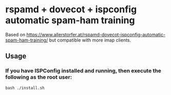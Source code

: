 # rspamd + dovecot + ispconfig automatic spam-ham training

Based on https://www.allerstorfer.at/rspamd-dovecot-ispconfig-automatic-spam-ham-training/ but compatible with more imap clients.

## Usage

### If you have ISPConfig installed and running, then execute the following as the root user:
```
bash ./install.sh
```
